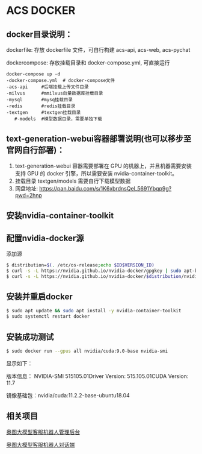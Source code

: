 # ACS DOCKER

## docker目录说明：   

  dockerfile: 存放 dockerfile 文件，可自行构建 acs-api, acs-web, acs-pychat

  dockercompose: 存放挂载目录和 docker-compose.yml, 可直接运行

    docker-compose up -d 
    -docker-compose.yml  # docker-compose文件
    -acs-api     #后端挂载上传文件目录
    -milvus      #mmilvus向量数据库挂载目录
    -mysql       #mysq挂载目录
    -redis       #redis挂载目录
    -textgen     #textgen挂载目录
       #-models  #模型数据目录，需要单独下载
    


## text-generation-webui容器部署说明(也可以移步至官网自行部署)：

1. text-generation-webui 容器需要部署在 GPU 的机器上，并且机器需要安装支持 GPU 的 docker 引擎，所以需要安装 nvidia-container-toolkit。
2. 挂载目录 textgen/models 需要自行下载模型数据
3. 网盘地址: https://pan.baidu.com/s/1K6xbrdnsQel_5691Ybqp9g?pwd=2hnp
  
## 安装nvidia-container-toolkit
  
## 配置nvidia-docker源

添加源

```bash
$ distribution=$(. /etc/os-release;echo $ID$VERSION_ID)
$ curl -s -L https://nvidia.github.io/nvidia-docker/gpgkey | sudo apt-key add -
$ curl -s -L https://nvidia.github.io/nvidia-docker/$distribution/nvidia-docker.list | sudo tee /etc/apt/sources.list.d/nvidia-docker.list
```

## 安装并重启docker

```bash
$ sudo apt update && sudo apt install -y nvidia-container-toolkit
$ sudo systemctl restart docker
```

## 安装成功测试

```bash
$ sudo docker run --gpus all nvidia/cuda:9.0-base nvidia-smi
```

  显示如下：

  版本信息： NVIDIA-SMI 515105.01Driver Version: 515.105.01CUDA Version: 11.7

  镜像基础包：nvidia/cuda:11.2.2-base-ubuntu18.04

## 相关项目

[奥图大模型客服机器人管理后台](https://github.com/aicyber2023/ai-customer-service-admin)

[奥图大模型客服机器人对话端](https://github.com/aicyber2023/ai-customer-service-chat)
